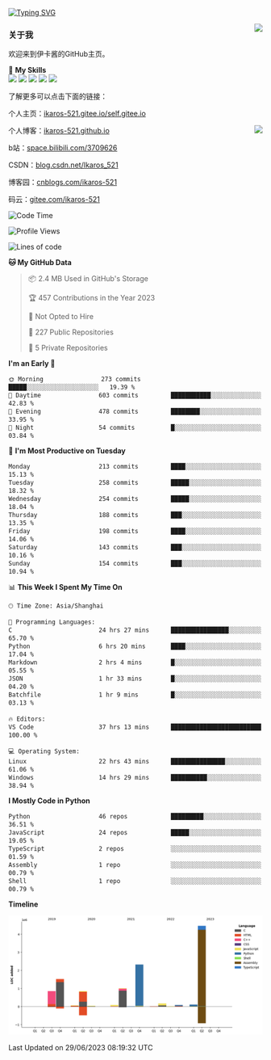 [![Typing SVG](https://readme-typing-svg.herokuapp.com?size=25&duration=2500&color=8C43EA&vCenter=true&width=200&height=40&lines=Hi+Welcome+%F0%9F%91%8B%F0%9F%8F%BB;I'm+Love丶伊卡洛斯)](https://git.io/typing-svg)

<a href="#">
  <img align="right" src="https://github-readme-stats.vercel.app/api?username=Ikaros-521&count_private=true&show_icons=true&bg_color=15,f2f7fd,E0EAFC" />
</a>

### 关于我

欢迎来到伊卡酱的GitHub主页。

🌟 **My Skills**  
![](https://img.shields.io/badge/-C-A8B9CC?style=flat-square&logo=C&logoColor=fff)
![](https://img.shields.io/badge/-Python-3776AB?style=flat-square&logo=Python&logoColor=fff)
![](https://img.shields.io/badge/-JavaScript-F7DF1E?style=flat-square&logo=JavaScript&logoColor=fff)
![](https://img.shields.io/badge/-C++-00599C?style=flat-square&logo=Cpp&logoColor=fff)
![](https://img.shields.io/badge/-Linux-000000?style=flat-square&logo=Linux&logoColor=fff)

了解更多可以点击下面的链接：  

个人主页：[ikaros-521.gitee.io/self.gitee.io](https://ikaros-521.gitee.io/self.gitee.io/)  

<img align='right' src="https://github.com/Ikaros-521/Ikaros-521/assets/40910637/3a5e50bc-91dc-4aa5-b7a0-8b27ad1c2b33" height="432">

个人博客：[ikaros-521.github.io](https://ikaros-521.github.io/)  

b站：[space.bilibili.com/3709626](https://space.bilibili.com/3709626)  

CSDN：[blog.csdn.net/Ikaros_521](https://blog.csdn.net/Ikaros_521)  

博客园：[cnblogs.com/ikaros-521](https://www.cnblogs.com/ikaros-521)  

码云：[gitee.com/ikaros-521](https://gitee.com/ikaros-521)  


<!--START_SECTION:waka-->
![Code Time](http://img.shields.io/badge/Code%20Time-334%20hrs%2040%20mins-blue)

![Profile Views](http://img.shields.io/badge/Profile%20Views-97-blue)

![Lines of code](https://img.shields.io/badge/From%20Hello%20World%20I%27ve%20Written-11.6%20million%20lines%20of%20code-blue)

**🐱 My GitHub Data** 

> 📦 2.4 MB Used in GitHub's Storage 
 > 
> 🏆 457 Contributions in the Year 2023
 > 
> 🚫 Not Opted to Hire
 > 
> 📜 227 Public Repositories 
 > 
> 🔑 5 Private Repositories 
 > 
**I'm an Early 🐤** 

```text
🌞 Morning                273 commits         █████░░░░░░░░░░░░░░░░░░░░   19.39 % 
🌆 Daytime                603 commits         ███████████░░░░░░░░░░░░░░   42.83 % 
🌃 Evening                478 commits         ████████░░░░░░░░░░░░░░░░░   33.95 % 
🌙 Night                  54 commits          █░░░░░░░░░░░░░░░░░░░░░░░░   03.84 % 
```
📅 **I'm Most Productive on Tuesday** 

```text
Monday                   213 commits         ████░░░░░░░░░░░░░░░░░░░░░   15.13 % 
Tuesday                  258 commits         █████░░░░░░░░░░░░░░░░░░░░   18.32 % 
Wednesday                254 commits         █████░░░░░░░░░░░░░░░░░░░░   18.04 % 
Thursday                 188 commits         ███░░░░░░░░░░░░░░░░░░░░░░   13.35 % 
Friday                   198 commits         ████░░░░░░░░░░░░░░░░░░░░░   14.06 % 
Saturday                 143 commits         ███░░░░░░░░░░░░░░░░░░░░░░   10.16 % 
Sunday                   154 commits         ███░░░░░░░░░░░░░░░░░░░░░░   10.94 % 
```


📊 **This Week I Spent My Time On** 

```text
🕑︎ Time Zone: Asia/Shanghai

💬 Programming Languages: 
C                        24 hrs 27 mins      ████████████████░░░░░░░░░   65.70 % 
Python                   6 hrs 20 mins       ████░░░░░░░░░░░░░░░░░░░░░   17.04 % 
Markdown                 2 hrs 4 mins        █░░░░░░░░░░░░░░░░░░░░░░░░   05.55 % 
JSON                     1 hr 33 mins        █░░░░░░░░░░░░░░░░░░░░░░░░   04.20 % 
Batchfile                1 hr 9 mins         █░░░░░░░░░░░░░░░░░░░░░░░░   03.13 % 

🔥 Editors: 
VS Code                  37 hrs 13 mins      █████████████████████████   100.00 % 

💻 Operating System: 
Linux                    22 hrs 43 mins      ███████████████░░░░░░░░░░   61.06 % 
Windows                  14 hrs 29 mins      ██████████░░░░░░░░░░░░░░░   38.94 % 
```

**I Mostly Code in Python** 

```text
Python                   46 repos            █████████░░░░░░░░░░░░░░░░   36.51 % 
JavaScript               24 repos            █████░░░░░░░░░░░░░░░░░░░░   19.05 % 
TypeScript               2 repos             ░░░░░░░░░░░░░░░░░░░░░░░░░   01.59 % 
Assembly                 1 repo              ░░░░░░░░░░░░░░░░░░░░░░░░░   00.79 % 
Shell                    1 repo              ░░░░░░░░░░░░░░░░░░░░░░░░░   00.79 % 
```



**Timeline**

![Lines of Code chart](https://raw.githubusercontent.com/Ikaros-521/Ikaros-521/main/assets/bar_graph.png)


 Last Updated on 29/06/2023 08:19:32 UTC
<!--END_SECTION:waka-->


<!--
**Ikaros-521/Ikaros-521** is a ✨ _special_ ✨ repository because its `README.md` (this file) appears on your GitHub profile.

Here are some ideas to get you started:

- 🔭 I’m currently working on ...
- 🌱 I’m currently learning ...
- 👯 I’m looking to collaborate on ...
- 🤔 I’m looking for help with ...
- 💬 Ask me about ...
- 📫 How to reach me: ...
- 😄 Pronouns: ...
- ⚡ Fun fact: ...
-->
